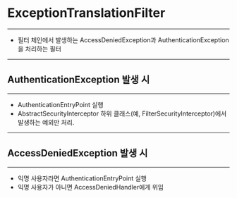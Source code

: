 # ExceptionTranslationFilter

* * *

- 필터 체인에서 발생하는 AccessDeniedException과 AuthenticationException을 처리하는 필터

* * *

## AuthenticationException 발생 시

* * *

- AuthenticationEntryPoint 실행
- AbstractSecurityInterceptor 하위 클래스(예, FilterSecurityInterceptor)에서 발생하는 예외만 처리.


* * *

## AccessDeniedException 발생 시

* * *

- 익명 사용자라면 AuthenticationEntryPoint 실행
- 익명 사용자가 아니면 AccessDeniedHandler에게 위임